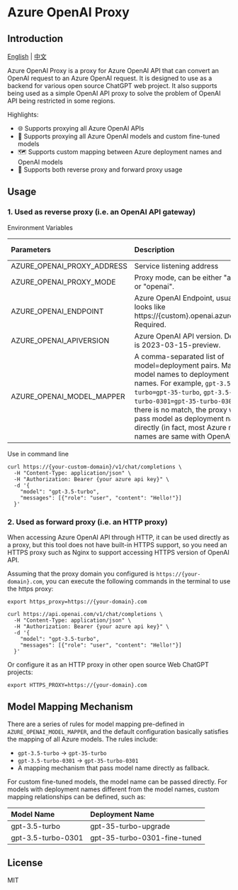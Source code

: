 # Azure OpenAI Proxy
## Introduction

<a href="./README.md">English</a> |
<a href="./README.zh-cn.md">中文</a>

Azure OpenAI Proxy is a proxy for Azure OpenAI API that can convert an OpenAI request to an Azure OpenAI request. It is designed to use as a backend for various open source ChatGPT web project. It also supports being used as a simple OpenAI API proxy to solve the problem of OpenAI API being restricted in some regions.

Highlights:
+ 🌐 Supports proxying all Azure OpenAI APIs
+ 🧠 Supports proxying all Azure OpenAI models and custom fine-tuned models
+ 🗺️ Supports custom mapping between Azure deployment names and OpenAI models
+ 🔄 Supports both reverse proxy and forward proxy usage

## Usage
### 1. Used as reverse proxy (i.e. an OpenAI API gateway)
Environment Variables

| Parameters                    | Description                                                                                                                                                                                                                                                                                                    | Default Value                                                             |
|:---------------------------|:---------------------------------------------------------------------------------------------------------------------------------------------------------------------------------------------------------------------------------------------------------------------------------------------------------------|:------------------------------------------------------------------------|
| AZURE_OPENAI_PROXY_ADDRESS | Service listening address                                                                                                                                                                                                                                                                                      | 0.0.0.0:8080                                                              |
| AZURE_OPENAI_PROXY_MODE    | Proxy mode, can be either "azure" or "openai".                                                                                                                                                                                                                                                                 | azure                                                                   |
| AZURE_OPENAI_ENDPOINT      | Azure OpenAI Endpoint, usually looks like https://{custom}.openai.azure.com. Required.                                                                                                                                                                                                                         |                                                                         |
| AZURE_OPENAI_APIVERSION    | Azure OpenAI API version. Default is 2023-03-15-preview.                                                                                                                                                                                                                                                       | 2023-03-15-preview                                                      |
| AZURE_OPENAI_MODEL_MAPPER  | A comma-separated list of model=deployment pairs. Maps model names to deployment names. For example, `gpt-3.5-turbo=gpt-35-turbo`, `gpt-3.5-turbo-0301=gpt-35-turbo-0301`. If there is no match, the proxy will pass model as deployment name directly (in fact, most Azure model names are same with OpenAI). | `gpt-3.5-turbo=gpt-35-turbo`<br/>`gpt-3.5-turbo-0301=gpt-35-turbo-0301` |

Use in command line
```shell
curl https://{your-custom-domain}/v1/chat/completions \
  -H "Content-Type: application/json" \
  -H "Authorization: Bearer {your azure api key}" \
  -d '{
    "model": "gpt-3.5-turbo",
    "messages": [{"role": "user", "content": "Hello!"}]
  }'
```


### 2. Used as forward proxy (i.e. an HTTP proxy)
When accessing Azure OpenAI API through HTTP, it can be used directly as a proxy, but this tool does not have built-in HTTPS support, so you need an HTTPS proxy such as Nginx to support accessing HTTPS version of OpenAI API.

Assuming that the proxy domain you configured is `https://{your-domain}.com`, you can execute the following commands in the terminal to use the https proxy:
```shell
export https_proxy=https://{your-domain}.com

curl https://api.openai.com/v1/chat/completions \
  -H "Content-Type: application/json" \
  -H "Authorization: Bearer {your azure api key}" \
  -d '{
    "model": "gpt-3.5-turbo",
    "messages": [{"role": "user", "content": "Hello!"}]
  }'
```

Or configure it as an HTTP proxy in other open source Web ChatGPT projects:
```
export HTTPS_PROXY=https://{your-domain}.com
```

## Model Mapping Mechanism
There are a series of rules for model mapping pre-defined in `AZURE_OPENAI_MODEL_MAPPER`, and the default configuration basically satisfies the mapping of all Azure models. The rules include:
+ `gpt-3.5-turbo` -> `gpt-35-turbo`
+ `gpt-3.5-turbo-0301` -> `gpt-35-turbo-0301`
+ A mapping mechanism that pass model name directly as fallback.

For custom fine-tuned models, the model name can be passed directly. For models with deployment names different from the model names, custom mapping relationships can be defined, such as:

| Model Name               | Deployment Name                 |
|:-------------------|:-----------------------------|
| gpt-3.5-turbo      | gpt-35-turbo-upgrade         |
| gpt-3.5-turbo-0301 | gpt-35-turbo-0301-fine-tuned |

## License
MIT